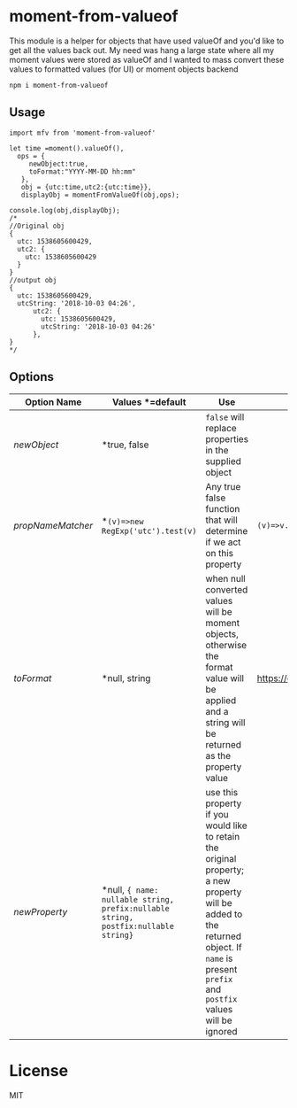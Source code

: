 # moment-from-valueof

This module is a helper for objects that have used valueOf and you'd like to get all the values back out.  My need was hang a large state where all my moment values were stored as valueOf and I wanted to mass convert these values to formatted values (for UI) or moment objects backend

`npm i moment-from-valueof`

## Usage
`import mfv from 'moment-from-valueof'`

```
let time =moment().valueOf(),
  ops = {
     newObject:true,
     toFormat:"YYYY-MM-DD hh:mm"
   },
   obj = {utc:time,utc2:{utc:time}},
   displayObj = momentFromValueOf(obj,ops);

console.log(obj,displayObj);
/*
//Original obj
{
  utc: 1538605600429,
  utc2: {
    utc: 1538605600429
  }
}
//output obj
{
  utc: 1538605600429,
  utcString: '2018-10-03 04:26',
      utc2: {
        utc: 1538605600429,
        utcString: '2018-10-03 04:26'
      },
}
*/
```

## Options
Option Name | Values *=default | Use | Example
--- |--- |--- |--- |
*newObject* | *true, false | `false` will replace properties in the supplied object |
*propNameMatcher* | *`(v)=>new RegExp('utc').test(v)` | Any true false function that will determine if we act on this property  | `(v)=>v.includes('datetime')`
*toFormat* | *null, string | when null converted values will be moment objects, otherwise the format value will be applied and a string will be returned as the property value | https://devhints.io/moment
*newProperty* | *null, `{ name: nullable string, prefix:nullable string, postfix:nullable string}` | use this property if you would like to retain the original property; a new property will be added to the returned object.  If `name` is present `prefix` and `postfix` values will be ignored |



# License
MIT
